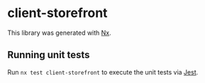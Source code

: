# client-storefront

This library was generated with [Nx](https://nx.dev).

## Running unit tests

Run `nx test client-storefront` to execute the unit tests via [Jest](https://jestjs.io).
